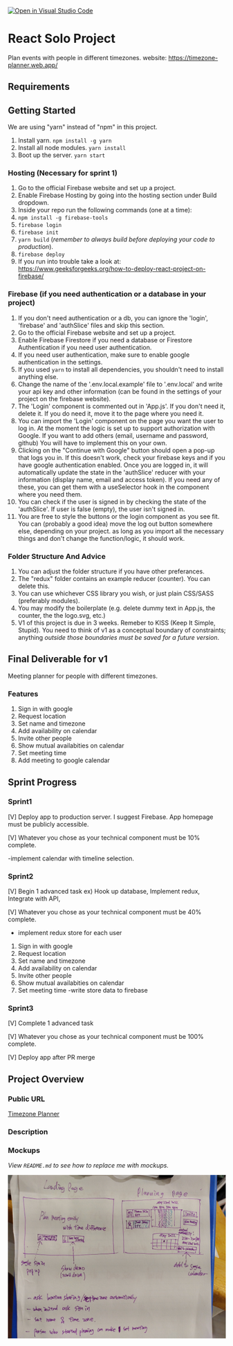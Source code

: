[![Open in Visual Studio Code](https://classroom.github.com/assets/open-in-vscode-c66648af7eb3fe8bc4f294546bfd86ef473780cde1dea487d3c4ff354943c9ae.svg)](https://classroom.github.com/online_ide?assignment_repo_id=8181109&assignment_repo_type=AssignmentRepo)
# React Solo Project
Plan events with people in different timezones. 
website: 
https://timezone-planner.web.app/

## Requirements


## Getting Started

We are using "yarn" instead of "npm" in this project.

1. Install yarn. `npm install -g yarn`
2. Install all node modules. `yarn install`
3. Boot up the server. `yarn start`

### Hosting (Necessary for sprint 1)

1. Go to the official Firebase website and set up a project.
2. Enable Firebase Hosting by going into the hosting section under Build dropdown.
3. Inside your repo run the following commands (one at a time):
4. `npm install -g firebase-tools`
5. `firebase login`
6. `firebase init`
7. `yarn build` (*remember to always build before deploying your code to production*).
8. `firebase deploy`
9. If you run into trouble take a look at: https://www.geeksforgeeks.org/how-to-deploy-react-project-on-firebase/

### Firebase (if you need authentication or a database in your project)

1. If you don't need authentication or a db, you can ignore the 'login', 'firebase' and 'authSlice' files and skip this section.
2. Go to the official Firebase website and set up a project.
3. Enable Firebase Firestore if you need a database or Firestore Authentication if you need user authentication.
4. If you need user authentication, make sure to enable google authentication in the settings.
5. If you used `yarn` to install all dependencies, you shouldn't need to install anything else.
6. Change the name of the '.env.local.example' file to '.env.local' and write your api key and other information (can be found in the settings of your project on the firebase website).
7. The 'Login' component is commented out in 'App.js'. If you don't need it, delete it. If you do need it, move it to the page where you need it.
8. You can import the 'Login' component on the page you want the user to log in. At the moment the logic is set up to support authorization with Google. If you want to add others (email, username and password, github) You will have to implement this on your own.
9. Clicking on the "Continue with Google" button should open a pop-up that logs you in. If this doesn't work, check your firebase keys and if you have google authentication enabled. Once you are logged in, it will automatically update the state in the 'authSlice' reducer with your information (display name, email and access token). If you need any of these, you can get them with a useSelector hook in the component where you need them.
10. You can check if the user is signed in by checking the state of the 'authSlice'. If user is false (empty), the user isn't signed in.
11. You are free to style the buttons or the login component as you see fit. You can (probably a good idea) move the log out button somewhere else, depending on your project. as long as you import all the necessary things and don't change the function/logic, it should work.

### Folder Structure And Advice

1. You can adjust the folder structure if you have other preferances.
2. The "redux" folder contains an example reducer (counter). You can delete this.
3. You can use whichever CSS library you wish, or just plain CSS/SASS (preferably modules).
4. You may modify the boilerplate (e.g. delete dummy text in App.js, the counter, the the logo.svg, etc.)
5. V1 of this project is due in 3 weeks. Remeber to KISS (Keep It Simple, Stupid). You need to think of v1 as a conceptual boundary of constraints; anything *outside those boundaries must be saved for a future version*.

<!---
*** WHEN YOU ARE UP AND RUNNING, YOU MAY DELETE EVERYTHING ABOVE -EXCEPT- THE VERY TOP LINE. ***
-->

## Final Deliverable for v1
Meeting planner for people with different timezones. 

### Features
1. Sign in with google
2. Request location
3. Set name and timezone
4. Add availability on calendar
5. Invite other people
6. Show mutual availabities on calendar
7. Set meeting time
8. Add meeting to google calendar


## Sprint Progress

### Sprint1
[V] Deploy app to production server. I suggest Firebase.
App homepage must be publicly accessible.

[V] Whatever you chose as your technical component must be 10% complete.

-implement calendar with timeline selection.




### Sprint2

[V] Begin 1 advanced task
ex)
Hook up database,
Implement redux,
Integrate with API,

[V] Whatever you chose as your technical component must be 40% complete.
- implement redux store for each user
1. Sign in with google
2. Request location
3. Set name and timezone
4. Add availability on calendar
5. Invite other people
6. Show mutual availabities on calendar
7. Set meeting time
-write store data to firebase

### Sprint3
[V] Complete 1 advanced task

[V] Whatever you chose as your technical component must be 100% complete.


[V] Deploy app after PR merge


## Project Overview

### Public URL

[Timezone Planner](https://timezone-planner.web.app/)

### Description


### Mockups

*View `README.md` to see how to replace me with mockups.*

 ![mockup](/mockups/mockup.jpg) 